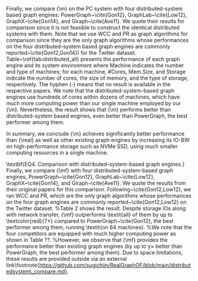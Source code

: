 
Finally, we compare {\m} on the PC system with four distributed-system based graph engines: PowerGraph~\cite{Gon12}, GraphLab~\cite{Low12}, GraphX~\cite{Gon14}, and Giraph~\cite{Ave11}.
We quote their results for comparison since it is not feasible to construct the identical distributed systems with them.
Note that we use WCC and PR as graph algorithms for comparison since they are the only graph algorithms whose performances on the four distributed-system based graph engines are commonly reported~\cite{Gon12,Gon14}) for the Twitter dataset.
Table~\ref{tab:distributed_all} presents the performance of each graph engine and its system environment where Machine indicates the number and type of machines; for each machine, \#Cores, Mem.Size, and Storage indicate the number of cores, the size of memory, and the type of storage, respectively.
The hyphen (-) means that no result is available in the respective papers.
We note that the distributed-system-based graph engines use hundreds of cores within dozens of machines, which have much more computing power than our single machine employed by our {\m}.
Nevertheless, the result shows that {\m} performs better than distributed-system based engines, even better than PowerGraph, the best performer among them.

In summary, we conclude {\m} achieves significantly better performance than {\real} as well as other existing graph engines by increasing its IO-BW on high-performance storage such as NVMe SSD, using much smaller computing resources in a single machine.



\textbf{EQ4. Comparison with distributed-system-based graph engines.}
Finally, we compare {\mf} with four distributed-system-based graph engines, PowerGraph~\cite{Gon12}, GraphLab~\cite{Low12}, GraphX~\cite{Gon14}, and Giraph~\cite{Ave11}.
We quote the results from their original papers for this comparison.
Following~\cite{Gon12,Low12}, we ran WCC and PR, which are the only graph algorithms whose performances on the four graph engines are commonly reported~\cite{Gon12,Low12} on the Twitter dataset.
%Table 2 shows the result.
Despite storage IOs along with network transfer, {\mf} outperforms \textit{all} of them by up to \textcolor{red}{$7\times$} compared to PowerGraph~\cite{Gon12}, the best performer among them, running \textit{on 64 machines}.
%We note that the four competitors are equipped with much higher computing power as shown in Table ??.
%However, we observe that {\mf} provides the performance better than existing graph engines (by up to y× better than PowerGraph, the best performer among them).
Due to space limitations, these results are provided outside via an external link\footnote{https://github.com/sugichiin/RealGraphOF/blob/main/distributedsystem\_compare.md}.
